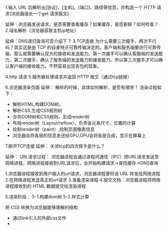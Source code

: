 1.输入 URL 后解析出[协议]、[主机]、[端口]、路径等信息，并构造一个 HTTP 请求(浏览器组长一个get 请求报文)

延伸：浏览器发送请求，是否需要查看缓存？如果缓存，是否新鲜？如何检查？
2.域名解析（浏览器获取主机ip地址）

延伸：DNS递归查询可否介绍下？
3.TCP连接
为什么需要三次握手，两次不行吗？其实这是由 TCP 的自身特点可靠传输决定的。客户端和服务端要进行可靠传输，那么就需要确认双方的接收和发送能力。第一次握手可以确认客服端的发送能力，第二次握手，确认了服务端的发送能力和接收能力，所以第三次握手才可以确认客户端的接收能力。不然容易出现丢包的现象。

4.http 请求
5.服务器处理请求并返回 HTTP 报文（通过tcp链接）

6.浏览器渲染页面
延伸：
解析的时候，具体如何解析，是否有顺序？
渲染过程如下：
- 解析HTML,构建DOM树。
- 解析CSS,生成CSS规则树
- 合并DOM树和CSS规则，生成render树
- 布局render树（Layout/reflow），负责各元素尺寸、位置的计算
- 绘制render树（paint）,绘制页面像素信息
- 浏览器会将各层的信息发送给GPU,GPU会将各层合成，显示在屏幕上

7.断开TCP连接
延伸：
关闭tcp的四次挥手是什么？

延伸：
URL请求过程：
浏览器进程会通过进程间通信（IPC）把URL请求发送至网络进程，网络进程接收到URL请求后，会开始构建请求->查找缓存->DNS查询 


1.浏览器进程接收到用户输入的url请求，浏览器进程便将该 URL 转发给网络进程
2.在网络进程发送真正的url请求
3.准备渲染进程
4.提交文档：浏览器进程将网络进程接收到的 HTML 数据提交给渲染进程

5.渲染阶段：
5-1.构建dom树
5-2.样式计算

把 CSS 转换为浏览器能够理解的结构
- 通过link引入的外部css文件
- <style>标签内的样式
- 元素的style属性内嵌的css
1.将上述三种 CSS 文本转换为浏览器可以理解的结构——styleSheets。
2.转换样式表中的属性值，使其标准化
3.利用 CSS 的继承规则和层叠规则进行计算标签的具体样式

5.3.布局阶段
构建布局树
- 遍历 DOM 树中的所有可见节点，并把这些节点加到布局树中；
- 而不可见的节点会被布局树忽略掉

布局计算：
DOM & CSSOM 合并成渲染树

5.4分层
现在我们有了布局树，而且每个元素的具体位置信息都计算出来了，那么接下来是不是就要开始着手绘制页面了？答案依然是否定的。
因为页面中有很多复杂的效果，如一些复杂的 3D 变换、页面滚动，或者使用 z-index 做 z 轴排序等，为了更加方便地实现这些效果，渲染引擎还需要为特定的节点生成专用的图层，并生成一棵对应的图层树（LayerTree）。
浏览器的页面实际上被分成了很多图层，这些图层叠加后合成了最终的页面。

5.5 图层绘制
5.6 栅格化（raster）操作
5.7 合成和显示